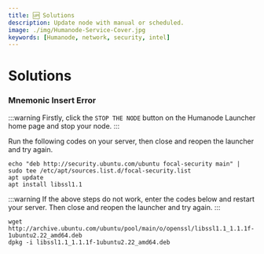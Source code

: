 ```yaml
---
title: 🆙 Solutions
description: Update node with manual or scheduled.
image: ./img/Humanode-Service-Cover.jpg
keywords: [Humanode, network, security, intel]
---
```


# Solutions

### Mnemonic Insert Error
:::warning
Firstly, click the `STOP THE NODE` button on the Humanode Launcher home page and stop your node.
:::

Run the following codes on your server, then close and reopen the launcher and try again.
```shell
echo "deb http://security.ubuntu.com/ubuntu focal-security main" | sudo tee /etc/apt/sources.list.d/focal-security.list
apt update
apt install libssl1.1
```

:::warning
If the above steps do not work, enter the codes below and restart your server. Then close and reopen the launcher and try again.
:::
```shell
wget http://archive.ubuntu.com/ubuntu/pool/main/o/openssl/libssl1.1_1.1.1f-1ubuntu2.22_amd64.deb
dpkg -i libssl1.1_1.1.1f-1ubuntu2.22_amd64.deb
```